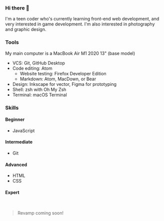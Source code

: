 ### Hi there 👋
I'm a teen coder who's currently learning front-end web development, and very interested in game development. I'm also interested in photography and graphic design.

### Tools
My main computer is a MacBook Air M1 2020 13" (base model)

- VCS: Git, GitHub Desktop
- Code editing: Atom
  - Website testing: Firefox Developer Edition
  - Markdown: Atom, MacDown, or Bear
- Design: Inkscape for vector, Figma for prototyping
- Shell: zsh with Oh My Zsh
- Terminal: macOS Terminal

### Skills
#### Beginner
- JavaScript

#### Intermediate
- Git

#### Advanced
- HTML
- CSS

#### Expert

<br>

> Revamp coming soon!

<!--
**nreef12/nreef12** is a ✨ _special_ ✨ repository because its `README.md` (this file) appears on your GitHub profile.

Here are some ideas to get you started:

- 🔭 I’m currently working on ...
- 🌱 I’m currently learning ...
- 👯 I’m looking to collaborate on ...
- 🤔 I’m looking for help with ...
- 💬 Ask me about ...
- 📫 How to reach me: ...
- 😄 Pronouns: ...
- ⚡ Fun fact: ...
-->
